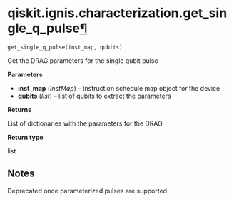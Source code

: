 # qiskit.ignis.characterization.get\_single\_q\_pulse[¶](#qiskit-ignis-characterization-get-single-q-pulse "Permalink to this headline")

<span id="undefined" />

`get_single_q_pulse(inst_map, qubits)`

Get the DRAG parameters for the single qubit pulse

**Parameters**

*   **inst\_map** (*InstMap*) – Instruction schedule map object for the device
*   **qubits** (*list*) – list of qubits to extract the parameters

**Returns**

List of dictionaries with the parameters for the DRAG

**Return type**

list

## Notes

Deprecated once parameterized pulses are supported
